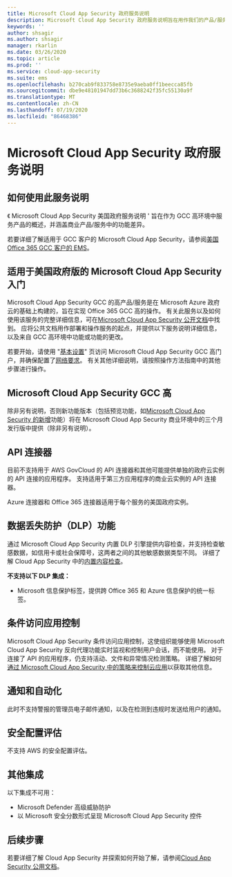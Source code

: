 ```yaml
---
title: Microsoft Cloud App Security 政府服务说明
description: Microsoft Cloud App Security 政府服务说明旨在用作我们的产品/服务的概述
keywords: ''
author: shsagir
ms.author: shsagir
manager: rkarlin
ms.date: 03/26/2020
ms.topic: article
ms.prod: ''
ms.service: cloud-app-security
ms.suite: ems
ms.openlocfilehash: b270cab9f833758e8735e9aeba0ff1beecca85fb
ms.sourcegitcommit: dbe9e48101947dd73b6c3688242f35fc55130a9f
ms.translationtype: MT
ms.contentlocale: zh-CN
ms.lasthandoff: 07/19/2020
ms.locfileid: "86468386"
---
```

# <a name="microsoft-cloud-app-security-government-service-description"></a>Microsoft Cloud App Security 政府服务说明

## <a name="how-to-use-this-service-description"></a>如何使用此服务说明

《 Microsoft Cloud App Security 美国政府服务说明 ' 旨在作为 GCC 高环境中服务产品的概述，并涵盖商业产品/服务中的功能差异。

若要详细了解适用于 GCC 客户的 Microsoft Cloud App Security，请参阅[美国 Office 365 GCC 客户的 EMS](https://docs.microsoft.com/enterprise-mobility-security/solutions/ems-govt-service-description#ems-for-us-office-365-gcc-customers)。

## <a name="getting-started-with-microsoft-cloud-app-security-for-us-government-gcc-high"></a>适用于美国政府版的 Microsoft Cloud App Security 入门

Microsoft Cloud App Security GCC 的高产品/服务是在 Microsoft Azure 政府云的基础上构建的，旨在实现 Office 365 GCC 高的操作。 有关此服务以及如何使用该服务的完整详细信息，可在[Microsoft Cloud App Security 公开文档](https://docs.microsoft.com/cloud-app-security/)中找到。 应将公共文档用作部署和操作服务的起点，并提供以下服务说明详细信息，以及来自 GCC 高环境中功能或功能的更改。

若要开始，请使用 "[基本设置](https://docs.microsoft.com/cloud-app-security/general-setup)" 页访问 Microsoft Cloud App Security GCC 高门户，并确保配置了[网络要求](https://docs.microsoft.com/cloud-app-security/network-requirements)。 有关其他详细说明，请按照操作方法指南中的其他步骤进行操作。

## <a name="feature-variations-in-microsoft-cloud-app-security-gcc-high"></a>Microsoft Cloud App Security GCC 高

除非另有说明，否则新功能版本（包括预览功能，如[Microsoft Cloud App Security 的新增](https://docs.microsoft.com/cloud-app-security/release-notes)功能）将在 Microsoft Cloud App Security 商业环境中的三个月发行版中提供（除非另有说明）。

## <a name="api-connector"></a>API 连接器

目前不支持用于 AWS GovCloud 的 API 连接器和其他可能提供单独的政府云实例的 API 连接的应用程序。 支持适用于第三方应用程序的商业云实例的 API 连接器。

Azure 连接器和 Office 365 连接器适用于每个服务的美国政府实例。

## <a name="data-loss-prevention-dlp-features"></a>数据丢失防护（DLP）功能

通过 Microsoft Cloud App Security 内置 DLP 引擎提供内容检查，并支持检查敏感数据，如信用卡或社会保障号，这两者之间的其他敏感数据类型不同。 详细了解 Cloud App Security 中的[内置内容检查](https://docs.microsoft.com/cloud-app-security/content-inspection-built-in)。

**不支持以下 DLP 集成：**

- Microsoft 信息保护标签，提供跨 Office 365 和 Azure 信息保护的统一标签。

## <a name="conditional-access-app-control"></a>条件访问应用控制

Microsoft Cloud App Security 条件访问应用控制，这使组织能够使用 Microsoft Cloud App Security 反向代理功能实时监视和控制用户会话，而不能使用。
对于连接了 API 的应用程序，仍支持活动、文件和异常情况检测策略。 详细了解如何[通过 Microsoft Cloud App Security 中的策略来控制云应用](https://docs.microsoft.com/cloud-app-security/control-cloud-apps-with-policies)以获取其他信息。

## <a name="notifications-and-automation"></a>通知和自动化

此时不支持警报的管理员电子邮件通知，以及在检测到违规时发送给用户的通知。

## <a name="security-configuration-assessments"></a>安全配置评估

不支持 AWS 的安全配置评估。

## <a name="other-integrations"></a>其他集成

以下集成不可用：

- Microsoft Defender 高级威胁防护
- 以 Microsoft 安全分数形式呈现 Microsoft Cloud App Security 控件

## <a name="next-steps"></a>后续步骤

若要详细了解 Cloud App Security 并探索如何开始了解，请参阅[Cloud App Security 公用文档](https://docs.microsoft.com/cloud-app-security/)。
